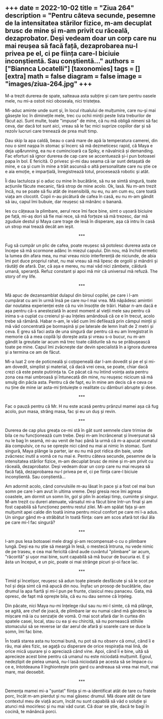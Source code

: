 
+++
date = 2022-10-02
title = "Ziua 264"
description = "Pentru câteva secunde, pesemne de la intensitatea stărilor fizice, m-am decuplat brusc de mine și m-am privit cu răceală, dezaprobator. Deși vedeam doar un corp care nu mai reușea să facă față, dezaprobarea nu-l privea pe el, ci pe ființa care-l biciuie inconștientă. Sau conștientă…"
authors = ["Biannca Locatelli"]
[taxonomies]
tags = []
[extra]
math = false
diagram = false
image = "images/ziua-264.jpg"
+++
---

M-a trezit durerea de spate, salteaua asta subțire și cam tare pentru oasele mele, nu mi-a ostoit nici oboseala, nici tristețea.

Mi-aduc aminte unde sunt și, în locul ritualului de mulțumire, care nu-și mai găsește loc în diminețile mele, trec cu ochii minții peste lista treburilor de făcut azi. Sunt multe, toate "impuse" de mine, că nu mă obligă nimeni să fac ceva, dar dacă tot sunt aici, vreau să le fac mici suprize copiilor dar și să rezolv lucruri care trenează de prea mult timp.

Dau skip la apa caldă, beau o cană mare de apă la temperatura camerei, din nou o simt nașpa în stomac și încerc să mă dezmeticesc rapid, că Maya e deja up&running, ea nu e cumincioară ca Spiky, e năvalnică și demanding. Fac eforturi să ignor durerea de cap care se accentuează și-i pun botoasei papa în bol. E fericită. O privesc și-mi dau seama că iar sunt detașată de mine, e ca și cum în mine a trăit ascunsă o altă personalitate care nu știe ce e aia emoție, e imparțială, înregistrează totul, procesează robotic și atât.

Îi dau lactuloza și o aduc cu mine în bucătărie, să nu se simtă singură, toate acțiunile făcute mecanic, fără strop de mine acolo. Ok, lasă. Nu m-am trezit încă, nu se poate să fiu atât de insensibilă, nu eu, nu am cum eu, care toată viața am clocotit. Copii n-au picătură de cafea în casă, eu nu m-am gândit să iau, capul îmi bubuie, dar reușesc să mănânc o banană.

Ies cu cățeaua la plimbare, aerul rece îmi face bine, simt o ușoară biciuire pe față, mi-aș dori să fie mai rece, să mă forțeze să mă trezesc, dar mă zguduie destul și Maya care trage de lesă în disperare, așa că intru în casă un strop mai trează decât am ieșit.

<p style="text-align: center;">***</p>

Fug să cumpăr un plic de cafea, poate reușesc să potolesc durerea asta ce începe să mă scormone adânc în miezul capului. Din nou, mă închid ermetic la lumea din afara mea, nu mai vreau nicio interferență de niciunde, de abia îmi pot duce propriul rahat, nu mai vreau să mă lipesc de orgolii și mândrii și răutăți de afară. Dar, că așa e mereu, nu mai văd nici zâmbete, căldură umană, speranță. Refuz constant și apoi mă mir că universul mă refuză. The story of my life.

<p style="text-align: center;">***</p>

Mă apuc de dezansamblat dulapul din biroul copilei, pe care i l-am cumpărat cu ani în urmă însă pe care nu-l mai vrea. Mă năpădesc amintiri dar noutatea experienței este că nu vin însoțite de trăiri. Habar n-am dacă e așa pentru că-s anesteziată în acest moment al vieții mele sau pentru că inima s-a cuplat cu creierul și-au înțeles amândouă că ce e în trecut, acolo trebe să rămână. Habar n-am, le văd cum îmi defilează prin câmpul minții și mă văd concentrată pe bormașină și pe laterale de lemn înalt de 2 metri și ceva. E greu să faci asta de una singură dar pentru că eu am înregistrat în memorie că a mea copilă își dorește asta și vreau s-o bucur, nu m-am gândit la greutate iar acum mă trec toate căldurile să nu se prăbușească toate pe mine. Capul îmi zvâcnește dar devin specialistă în a ignora durerea și a termina ce am de făcut.

Mi-a luat 2 ore de poticneală și coțopeneală dar l-am dovedit și pe el și mi-am dovedit, simplist și material, că dacă vrei ceva, se poate, chiar dacă crezi că este peste putirința ta. Ce păcat că nu întind voința asta pentru zona cea mai umbroasă și întunecată din mine, nu reușesc nicicum să mă smulg din pâcla asta. Pentru că de fapt, eu în mine am decis că e ceva ce nu ține de mine iar asta-mi țintuiește o realitate cu dâmburi abrupte și dese.

<p style="text-align: center;">***</p>

Fac o pauză pentru că Mr. H nu este acasă pentru prânzul mamei așa că fug acolo, pun masa, strâng masa, fac și eu un duș și revin.

<p style="text-align: center;">***</p>

Durerea de cap plus greața ce-mi stă în gât sunt semnele clare trimise de bila ce nu funcționează cum trebe. Deși m-am încrâncenat și înverșunat să nu le bag în seamă, mi-au venit de hac până la urmă că m-a apucat vomatul ăla compulsiv, ce nu se oprește nici când nu mai ai nimic în stomac. Sunt singură, Maya plânge la parter, iar eu nu mă pot ridica din baie, unde zvâcnesc inutil a vomă ce nu mai e. Pentru câteva secunde, pesemne de la intensitatea stărilor fizice, m-am decuplat brusc de mine și m-am privit cu răceală, dezaprobator. Deși vedeam doar un corp care nu mai reușea să facă față, dezaprobarea nu-l privea pe el, ci pe ființa care-l biciuie inconștientă. Sau conștientă…

Am adormit acolo, când convulsiile m-au lăsat în pace și a fost cel mai bun somn pe care l-am avut în ultima vreme. Deși gresia rece îmi agresa coastele, am dormit un somn lin, gol și plin în același timp, cuminte și singur. M-am trezit cu dureri atenuate, vărsatul mi-a făcut bine într-un final și am fost capabilă să funcționez pentru restul zilei. Mi-am spălat fața și-am mulțumit apei calde din toată inima pentru micul confort pe care mi l-a adus. Un singur gând m-a străbătut în toată ființa: oare am scos afară tot răul ăla pe care mi-l fac singură?

<p style="text-align: center;">***</p>

I-am pus lesa botoasei mele dragi și-am recompensat-o cu o plimbare lungă. Deși ea nu știe să meargă în lesă, o mestecă întruna, nu vede nimic de pe traseu, e cea mai fericită când aude cuvântul "plimbare" iar acum, "răcorită" și ușor mai bine, sunt capabilă să mă bucur de bucuria ei. E și ăsta un început, e un pic, poate oi mai strânge picuri și-oi face lac.

<p style="text-align: center;">***</p>

Timid și încetișor, reușesc să adun toate piesele desfăcute și să le scot pe hol și deja simt că mă apucă din nou. Înșfac un prosop de bucătărie, dau drumul la apa fiartă și mi-l pun pe frunte, clasicul meu panaceu. Gata, mă opresc, de fapt mă oprește bila, că eu nu dau semne că înțeleg.

Din păcate, nici Maya nu-mi înțelege răul sau nu mi-l simte, că mă plânge, se agită, are chef de joacă, de plimbare iar eu numai când mă gândesc la mișcare mă ia cu senzație de vomă. O mai scot afară dar în curtea din spatele casei, local, stau cu ea și eu chircită, să nu pornească stihiile stomacului să se reverse iar dar aerul de afară și soarele care se duce la somn, îmi fac bine.

În toată starea asta nu tocmai bună, nu pot să nu observ că omul, când îi e rău, mai ales fizic, se agață cu disperare de orice respirația mai lină, de orice mică ușurare și o apreciază când vine. Apoi, când îi e bine, uită să aprecieze acest bine pentru că umanul nu este niciodată mulțumit. Egoul, nedezlipit de pielea umană, nu-l lasă niciodată pe acesta să se împace cu ce e, întotdeauna îl înghiontește prin gard cu andreaua să vrea mai mult, mai mare, mai deosebit.

<p style="text-align: center;">***</p>

Demența mamei mi-a "șuntat" ființa și m-a identificat atât de tare cu fratele porc, încât m-am pierdut și nu mai găsesc drumul. Mă doare atât de tare contextul meu de viață acum, încât nu sunt capabilă să văd o soluție și atunci mă mocirlesc și nu mai văd curat. Că doar se știe, dacă te bagi în cocină, te mănâncă porci.
